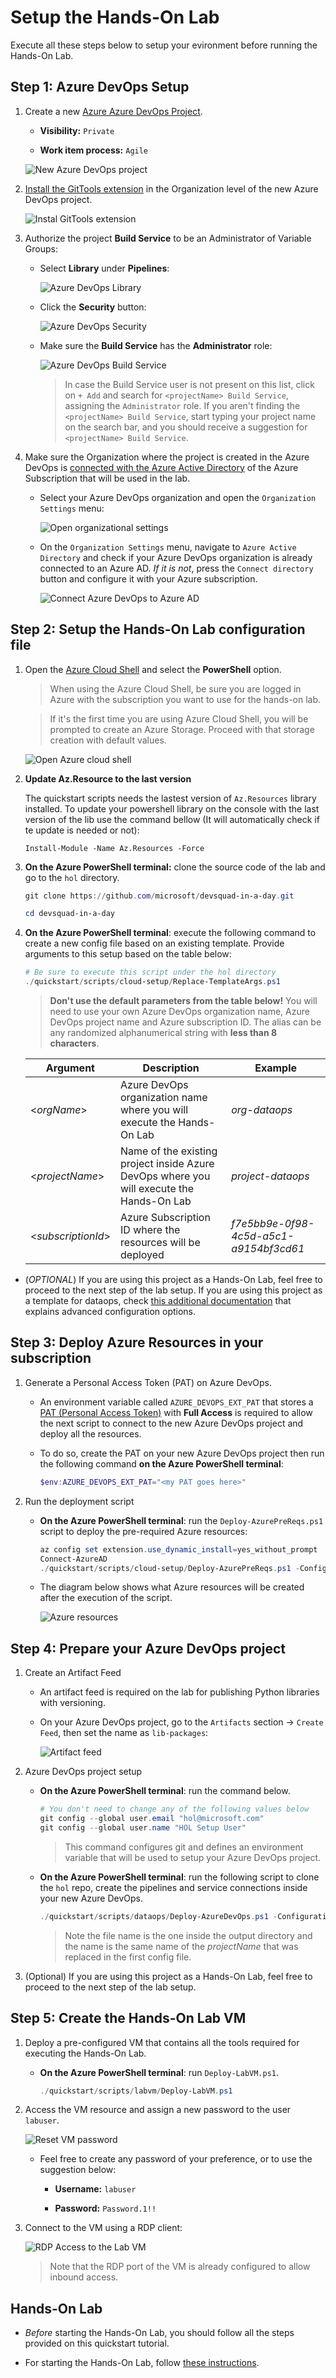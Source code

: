 # Setup the Hands-On Lab

Execute all these steps below to setup your evironment before running the Hands-On Lab.

## Step 1: Azure DevOps Setup

1. Create a new [Azure Azure DevOps Project](https://docs.microsoft.com/en-us/azure/devops/organizations/projects/create-project?view=azure-devops&tabs=preview-page).

    - **Visibility:** `Private`

    - **Work item process:** `Agile`

    ![New Azure DevOps project](./docs/images/project-creation.png)

2. [Install the GitTools extension](https://marketplace.visualstudio.com/items?itemName=gittools.gittools&targetId=0d8e54d4-e229-47bd-9dc5-9be0f116a5c0&utm_source=vstsproduct&utm_medium=ExtHubManageList) in the Organization level of the new Azure DevOps project.

    ![Instal GitTools extension](./docs/images/install-git-tools.png)

3. Authorize the project **Build Service** to be an Administrator of Variable Groups:

    - Select **Library** under **Pipelines**:

        ![Azure DevOps Library](./docs/images/quickstart-buildservice-1.png)

    - Click the **Security** button:

        ![Azure DevOps Security](./docs/images/quickstart-buildservice-2.png)

    - Make sure the **Build Service** has the **Administrator** role:

        ![Azure DevOps Build Service](./docs/images/quickstart-buildservice-3.png)

        > In case the Build Service user is not present on this list, click on `+ Add` and search for `<projectName> Build Service`, assigning the `Administrator` role.
        > If you aren't finding the `<projectName> Build Service`, start typing your project name on the search bar, and you should receive a suggestion for `<projectName> Build Service`.

4. Make sure the Organization where the project is created in the Azure DevOps is [connected with the Azure Active Directory](https://docs.microsoft.com/en-us/azure/devops/organizations/accounts/connect-organization-to-azure-ad?view=azure-devops) of the Azure Subscription that will be used in the lab.

    - Select your Azure DevOps organization and open the `Organization Settings` menu:

        ![Open organizational settings](./docs/images/open-org-settings.png)

    - On the `Organization Settings` menu, navigate to `Azure Active Directory` and check if your Azure DevOps organization is already connected to an Azure AD. *If it is not*, press the `Connect directory` button and configure it with your Azure subscription.

        ![Connect Azure DevOps to Azure AD](./docs/images/ad-connect-directory.png)


## Step 2: Setup the Hands-On Lab configuration file

1. Open the [Azure Cloud Shell](https://shell.azure.com) and select the **PowerShell** option.

    > When using the Azure Cloud Shell, be sure you are logged in Azure with the subscription you want to use for the hands-on lab.

    > If it's the first time you are using Azure Cloud Shell, you will be prompted to create an Azure Storage. Proceed with that storage creation with default values.

    ![Open Azure cloud shell](./docs/images/open-cloud-powershell.png)

2. **Update Az.Resource to the last version**

    The quickstart scripts needs the lastest version of `Az.Resources` library installed. To update your powershell library on the console with the last version of the lib use the command bellow (It will automatically check if te update is needed or not):

    ```Install-Module -Name Az.Resources -Force```

3. **On the Azure PowerShell terminal:** clone the source code of the lab and go to the `hol` directory.

    ```powershell
    git clone https://github.com/microsoft/devsquad-in-a-day.git
    
    cd devsquad-in-a-day
    ```

4. **On the Azure PowerShell terminal**: execute the following command to create a new config file based on an existing template. Provide arguments to this setup based on the table below:

    ```powershell
    # Be sure to execute this script under the hol directory
    ./quickstart/scripts/cloud-setup/Replace-TemplateArgs.ps1
    ```
    
    > **Don't use the default parameters from the table below!** You will need to use your own Azure DevOps organization name, Azure DevOps project name and Azure subscription ID. The alias can be any randomized alphanumerical string with **less than 8 characters**.

    |Argument|Description|Example|
    |-----|-----------|-------|
    |<_orgName_>|Azure DevOps organization name where you will execute the Hands-On Lab|_org-dataops_|
    |<_projectName_>|Name of the existing project inside Azure DevOps where you will execute the Hands-On Lab|_project-dataops_|
    |<_subscriptionId_>|Azure Subscription ID where the resources will be deployed|_f7e5bb9e-0f98-4c5d-a5c1-a9154bf3cd61_|

- (_OPTIONAL_) If you are using this project as a Hands-On Lab, feel free to proceed to the next step of the lab setup. If you are using this project as a template for dataops, check [this additional documentation](./1b-create-prereqs-azure-advanced.md) that explains advanced configuration options.


## Step 3: Deploy Azure Resources in your subscription

1. Generate a Personal Access Token (PAT) on Azure DevOps.

    - An environment variable called `AZURE_DEVOPS_EXT_PAT` that stores a [PAT (Personal Access Token)](https://docs.microsoft.com/en-us/azure/devops/organizations/accounts/use-personal-access-tokens-to-authenticate?view=azure-devops&tabs=preview-page) with **Full Access** is required to allow the next script to connect to the new Azure DevOps project and deploy all the resources.

    - To do so, create the PAT on your new Azure DevOps project then run the following command **on the Azure PowerShell terminal**:

        ```powershell
        $env:AZURE_DEVOPS_EXT_PAT="<my PAT goes here>"
        ```

2. Run the deployment script

    -  **On the Azure PowerShell terminal**: run the `Deploy-AzurePreReqs.ps1` script to deploy the pre-required Azure resources:

        ```powershell
        az config set extension.use_dynamic_install=yes_without_prompt
        Connect-AzureAD
        ./quickstart/scripts/cloud-setup/Deploy-AzurePreReqs.ps1 -ConfigurationFile "quickstart/configs/cloud-setup/hol.json"
        ```

    - The diagram below shows what Azure resources will be created after the execution of the script.

        ![Azure resources](./docs/images/azure-prereqs-script.png)

## Step 4: Prepare your Azure DevOps project

1. Create an Artifact Feed

    -  An artifact feed is required on the lab for publishing Python libraries with versioning.
    
    - On your Azure DevOps project, go to the `Artifacts` section -> `Create Feed`, then set the name as `lib-packages`:

        ![Artifact feed](./docs/images/create-artifact-feed.png)

2. Azure DevOps project setup

    - **On the Azure PowerShell terminal**: run the command below.

        ```powershell
        # You don't need to change any of the following values below
        git config --global user.email "hol@microsoft.com"
        git config --global user.name "HOL Setup User"
        ```

        > This command configures git and defines an environment variable that will be used to setup your Azure DevOps project.

    - **On the Azure PowerShell terminal**: run the following script to clone the `hol` repo, create the pipelines and service connections inside your new Azure DevOps.

        ```powershell
        ./quickstart/scripts/dataops/Deploy-AzureDevOps.ps1 -ConfigurationFile "./quickstart/outputs/hol.json" -UsePAT $true
        ```

        >  Note the file name is the one inside the output directory and the name is the same name of the _projectName_ that was replaced in the first config file.


3. (Optional) If you are using this project as a Hands-On Lab, feel free to proceed to the next step of the lab setup.

## Step 5: Create the Hands-On Lab VM

1. Deploy a pre-configured VM that contains all the tools required for executing the Hands-On Lab.

    - **On the Azure PowerShell terminal**: run `Deploy-LabVM.ps1`.
    
        ```powershell
        ./quickstart/scripts/labvm/Deploy-LabVM.ps1
        ```


2. Access the VM resource and assign a new password to the user `labuser`.
    
    ![Reset VM password](./docs/images/vm-lab-reset-password.png)

    - Feel free to create any password of your preference, or to use the suggestion below:

        - **Username:** `labuser`

        - **Password:** `Password.1!!`

3. Connect to the VM using a RDP client:

    ![RDP Access to the Lab VM](./docs/images/vm-lab-rdp-connection.png)

    > Note that the RDP port of the VM is already configured to allow inbound access.


## Hands-On Lab

- *Before* starting the Hands-On Lab, you should follow all the steps provided on this quickstart tutorial.

- For starting the Hands-On Lab, follow [these instructions](../hands-on-lab/HOL%20step-by-step%20-%20DevSquad%20in%20a%20Day.md#).
